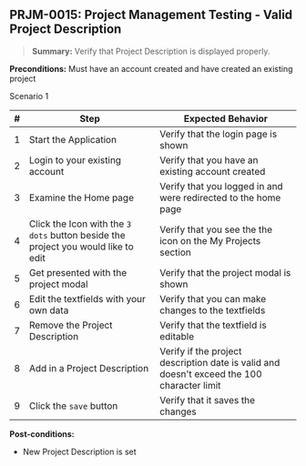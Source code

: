 ## **PRJM-0015:** Project Management Testing - Valid Project Description  

> **Summary:** Verify that Project Description is displayed properly.  <br>

**Preconditions:** Must have an account created and have created an existing project

Scenario 1 

 | \# | Step | Expected Behavior | 
 |----|------|-------------------| 
 |  1 | Start the Application    | Verify that the login page is shown  | 
 |  2 | Login to your existing account    | Verify that you have an existing account created   | 
 |  3 | Examine the Home page     | Verify that you logged in and were redirected to the home page  |  
 |  4 | Click the Icon with the `3 dots` button beside the project you would like to edit| Verify that you see the the icon on the My Projects section |
 |  5 | Get presented with the project modal  | Verify that the  project modal is shown  | 
 | 6 | Edit the textfields with your own data | Verify that you can make changes to the textfields |
 | 7 | Remove the Project Description | Verify that the textfield is editable|
 | 8 | Add in a Project Description | Verify if the project description date is valid and doesn't exceed the 100 character limit |
 | 9 | Click the `save` button | Verify that it saves the changes|
 
**Post-conditions:**  

 - New Project Description is set
